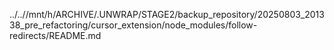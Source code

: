 ../..//mnt/h/ARCHIVE/.UNWRAP/STAGE2/backup_repository/20250803_201338_pre_refactoring/cursor_extension/node_modules/follow-redirects/README.md